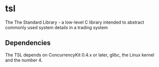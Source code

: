 tsl
===

The The Standard Library - a low-level C library intended to abstract commonly used system details in a trading system

Dependencies
------------

The TSL depends on ConcurrencyKit 0.4.x or later, glibc, the Linux kernel and the number 4.
